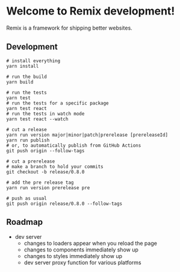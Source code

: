 # Welcome to Remix development!

Remix is a framework for shipping better websites.

## Development

```
# install everything
yarn install

# run the build
yarn build

# run the tests
yarn test
# run the tests for a specific package
yarn test react
# run the tests in watch mode
yarn test react --watch

# cut a release
yarn run version major|minor|patch|prerelease [prereleaseId]
yarn run publish
# or, to automatically publish from GitHub Actions
git push origin --follow-tags

# cut a prerelease
# make a branch to hold your commits
git checkout -b release/0.8.0

# add the pre release tag
yarn run version prerelease pre

# push as usual
git push origin release/0.8.0 --follow-tags
```

## Roadmap

- dev server
  - changes to loaders appear when you reload the page
  - changes to components immediately show up
  - changes to styles immediately show up
  - dev server proxy function for various platforms
